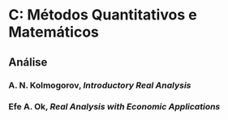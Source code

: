 # C: Métodos Quantitativos e Matemáticos

## Análise

### A. N. Kolmogorov, *Introductory Real Analysis*
### Efe A. Ok, *Real Analysis with Economic Applications*
